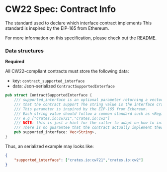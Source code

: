 # CW22 Spec: Contract Info

The standard used to declare which interface contract implements
This standard is inspired by the EIP-165 from Ethereum.

For more information on this specification, please check out the
[README](https://github.com/CosmWasm/cw-plus/blob/main/packages/cw22/README.md).

### Data structures

**Required**

All CW22-compliant contracts must store the following data:

* key: `contract_supported_interface`
* data: Json-serialized `ContractSupportedInterface`

```rust
pub struct ContractSupportedInterface {
    /// supported_interface is an optional parameter returning a vector of string represents interfaces
    /// that the contract support The string value is the interface crate names in Rust crate Registry.
    /// This parameter is inspired by the EIP-165 from Ethereum.
    /// Each string value should follow a common standard such as <Registry Domain>:<Crate Name>
    /// e.g ["crates.io:cw721","crates.io:cw2"]
    /// NOTE: this is just a hint for the caller to adapt on how to interact with this contract.
    /// There is no guarantee that the contract actually implement these interfaces.
    pub supported_interface: Vec<String>,
}
```

Thus, an serialized example may looks like:

```json
{
    "supported_interface": ["crates.io:cw721","crates.io:cw2"]
}
```

